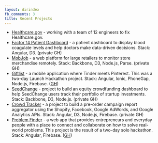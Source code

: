 ```yaml
---
layout: dirindex
fb_comments: 3
title: Recent Projects
---
```


- [Healthcare.gov](https://www.healthcare.gov/) - working with a team of 12 engineers to fix Healthcare.gov.
- [Factor 14 Patient Dashboard](http://www.factor-14.com/smartapp/) - a patient dashboard to display blood coagulate levels and help doctors make data-driven decisions. Stack: Angular, D3. (private GH)
- [MobJob](http://www.creativechannel.com/) - a web platform for large retailers to monitor store merchandise remotely. Stack: Backbone, D3, Node.js, Parse. (private GH)
- [Giftlist](https://github.com/dannynelson/giftlist) - a mobile application where Tinder meets Pinterest. This was a two-day Launch Hackathon project. Stack: Angular, Ionic, PhoneGap, Node.js, Firebase. ([GH](https://github.com/dannynelson/giftlist))
- [SeedChange](https://www.seedchange.com/) - project to build an equity crowdfunding dashboard to help SeedChange users track their portfolio of startup investments. Stack: Backbone, D3, Node.js. (private GH)
- [Crowd Tracker](http://monsoonco.com/) - a project to build a pre-order campaign report aggregator using the Shopify, Facebook, Google AdWords, and Google Analytics APIs. Stack: Angular, D3, Node.js, Firebase. (private GH)
- [Problem Finder](https://github.com/cmonaghan/problem-finder) - a web app that provides entrepreneurs and everyday people with a place to connect and collaborate on how to solve real-world problems. This project is the result of a two-day solo hackathon. Stack: Angular, Firebase. ([GH](https://github.com/cmonaghan/problem-finder))
